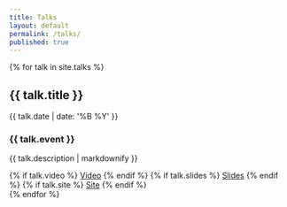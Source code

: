 ```yaml
---
title: Talks
layout: default
permalink: /talks/
published: true
---
```


{% for talk in site.talks %}
  <article class="talk">
    <h2>{{ talk.title }}</h2>
    <time datetime="{{ talk.date | date_to_xmlschema }}">{{ talk.date | date: '%B %Y' }}</time>
    <h3>{{ talk.event }}</h3>
    <p>{{ talk.description | markdownify }}</p>
  {% if talk.video %}
    <i class="fas fa-video"></i> <a href="{{ talk.video }}">Video</a>
  {% endif %}
  {% if talk.slides %}
    <i class="fas fa-person-chalkboard"></i> <a href="{{ talk.slides }}">Slides</a>
  {% endif %}
  {% if talk.site %}
    <i class="fas fa-globe"></i> <a href="{{ talk.site }}">Site</a>
  {% endif %}
  </article>
{% endfor %}
